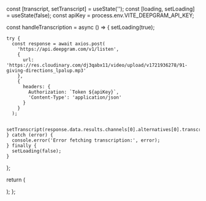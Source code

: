 const [transcript, setTranscript] = useState('');
  const [loading, setLoading] = useState(false);
  const apiKey = process.env.VITE_DEEPGRAM_API_KEY;

  const handleTranscription = async () => {
    setLoading(true);

    try {
      const response = await axios.post(
        'https://api.deepgram.com/v1/listen',
        {
          url: 'https://res.cloudinary.com/dj3qabx11/video/upload/v1721936278/91-giving-directions_lpalup.mp3'
        },
        {
          headers: {
            Authorization: `Token ${apiKey}`,
            'Content-Type': 'application/json'
          }
        }
      );

      setTranscript(response.data.results.channels[0].alternatives[0].transcript);
    } catch (error) {
      console.error('Error fetching transcription:', error);
    } finally {
      setLoading(false);
    }
  };

  return (
 
  );
};
